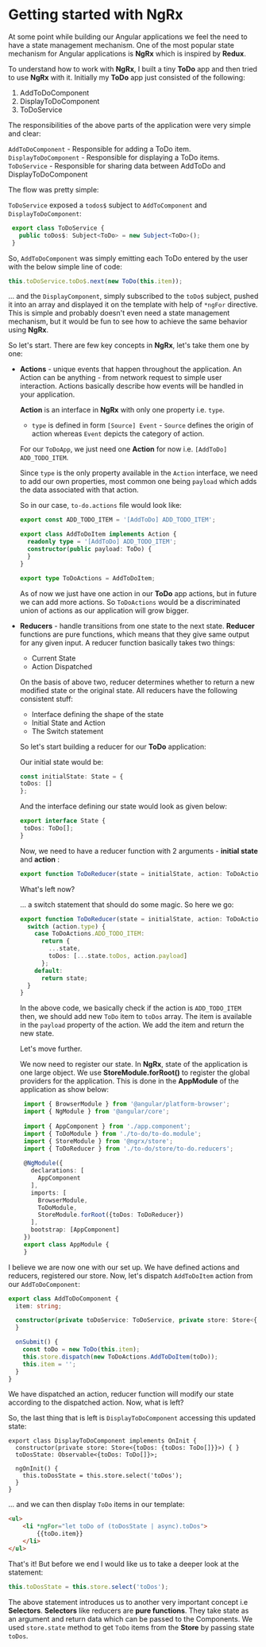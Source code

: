 # Getting started with NgRx

At some point while building our Angular applications we feel the need to have a state management mechanism. One of the 
most popular state mechanism for Angular applications is **NgRx** which is inspired by **Redux**.

To understand how to work with **NgRx**, I built a tiny **ToDo** app and then tried to use **NgRx** with it.
Initially my **ToDo** app just consisted of the following:

1. AddToDoComponent
2. DisplayToDoComponent
3. ToDoService

The responsibilities of the above parts of the application were very simple and clear:

`AddToDoComponent` - Responsible for adding a ToDo item.
`DisplayToDoComponent` - Responsible for displaying a ToDo items.
`ToDoService` - Responsible for sharing data between AddToDo and DisplayToDoComponent

The flow was pretty simple:

`ToDoService` exposed a `todos$` subject to `AddToComponent` and `DisplayToDoComponent`:

```TypeScript
 export class ToDoService {
   public toDos$: Subject<ToDo> = new Subject<ToDo>();
 }
```

So, `AddToDoComponent` was simply emitting each ToDo entered by the user with the below simple line of 
code:

```TypeScript
this.toDoService.toDo$.next(new ToDo(this.item));
```

... and the `DisplayComponent`, simply subscribed to the `toDo$` subject, pushed it into an array and 
displayed it on the template with help of `*ngFor` directive. This is simple and probably doesn't even need a state 
management mechanism, but it would be fun to see how to achieve the same behavior using **NgRx**.

So let's start. There are few key concepts in **NgRx**, let's take them one by one:

* **Actions** - unique events that happen throughout the application. An Action can be anything - from network request 
to simple user interaction. Actions basically describe how events will be handled in your application.

    **Action** is an interface in **NgRx** with only one property i.e. `type`. 

     - `type` is defined in form `[Source] Event` - `Source` defines the origin of action whereas `Event` depicts the category of action.

    For our `ToDoApp`, we just need one **Action** for now i.e. `[AddToDo] ADD_TODO_ITEM`.

    Since `type` is the only property available in the `Action` interface, we need to add our own properties, 
    most common one being `payload` which adds the data associated with that action.

    So in our case, `to-do.actions` file would look like:

    ```TypeScript
    export const ADD_TODO_ITEM = '[AddToDo] ADD_TODO_ITEM';
    
    export class AddToDoItem implements Action {
      readonly type = '[AddToDo] ADD_TODO_ITEM';
      constructor(public payload: ToDo) {
      }
    }
    
    export type ToDoActions = AddToDoItem;
    ```

    As of now we just have one action in our **ToDo** app actions, but in future we can add more actions. So `ToDoActions` would 
    be a discriminated union of actions as our application will grow bigger.

* **Reducers** - handle transitions from one state to the next state. **Reducer** functions are pure functions, which means 
that they give same output for any given input. A reducer function basically takes two things:
    - Current State
    - Action Dispatched
    
    On the basis of above two, reducer determines whether to return a new modified state or the original state. 
    All reducers have the following consistent stuff:
    
    - Interface defining the shape of the state
    - Initial State and Action
    - The Switch statement
    
    So let's start building a reducer for our **ToDo** application:
    
    Our initial state would be:
    
    ```TypeScript
  const initialState: State = {
    toDos: []
  };
    ```
    
    And the interface defining our state would look as given below:
    
    ```TypeScript
    export interface State {
     toDos: ToDo[];
   }
    ```
    
    Now, we need to have a reducer function with 2 arguments - **initial state** and **action** :
    
    ```TypeScript
    export function ToDoReducer(state = initialState, action: ToDoActions.ToDoActions) { }
    ```
    
    What's left now? 
    
    ... a switch statement that should do some magic. So here we go:
    
    ```TypeScript
    export function ToDoReducer(state = initialState, action: ToDoActions.ToDoActions) {
      switch (action.type) {
        case ToDoActions.ADD_TODO_ITEM:
          return {
            ...state,
            toDos: [...state.toDos, action.payload]
          };
        default:
          return state;
      }
    }
  ```
  
  In the above code, we basically check if the action is `ADD_TODO_ITEM` then, we should add new `ToDo` item to 
  `toDos` array. The item is available in the `payload` property of the action. We add the item and return the new state. 
  
  Let's move further. 
  
  We now need to register our state. In **NgRx**, state of the application is one large object. We use **StoreModule.forRoot()**
  to register the global providers for the application. This is done in the **AppModule** of the application as show below:
  
  ```TypeScript
   import { BrowserModule } from '@angular/platform-browser';
   import { NgModule } from '@angular/core';
   
   import { AppComponent } from './app.component';
   import { ToDoModule } from './to-do/to-do.module';
   import { StoreModule } from '@ngrx/store';
   import { ToDoReducer } from './to-do/store/to-do.reducers';
   
   @NgModule({
     declarations: [
       AppComponent
     ],
     imports: [
       BrowserModule,
       ToDoModule,
       StoreModule.forRoot({toDos: ToDoReducer})
     ],
     bootstrap: [AppComponent]
   })
   export class AppModule {
   }
   ```

I believe we are now one with our set up. We have defined actions and reducers, registered our store.
Now, let's dispatch `AddToDoItem` action from our `AddToDoComponent`:

```TypeScript
export class AddToDoComponent {
  item: string;

  constructor(private toDoService: ToDoService, private store: Store<{ toDos: { toDos: ToDo[] } }>) {
  }

  onSubmit() {
    const toDo = new ToDo(this.item);
    this.store.dispatch(new ToDoActions.AddToDoItem(toDo));
    this.item = '';
  }
}
```

We have dispatched an action, reducer function will modify our state according to the dispatched action. Now, what is left?

So, the last thing that is left is `DisplayToDoComponent` accessing this updated state:

```
export class DisplayToDoComponent implements OnInit {
  constructor(private store: Store<{toDos: {toDos: ToDo[]}}>) { }
  toDosState: Observable<{toDos: ToDo[]}>;

  ngOnInit() {
    this.toDosState = this.store.select('toDos');
  }
}
```

... and we can then display `ToDo` items in our template:

```HTML
<ul>
    <li *ngFor="let toDo of (toDosState | async).toDos">
        {{toDo.item}}
    </li>
</ul>
```

That's it! But before we end I would like us to take a deeper look at the statement:

```TypeScript
this.toDosState = this.store.select('toDos');
```

The above statement introduces us to another very important concept i.e **Selectors**.
**Selectors** like reducers are **pure functions**. They take state as an argument and return data 
which can be passed to the Components. We used `store.state` method to get `ToDo` items from the **Store** by passing state `toDos`.
